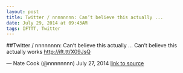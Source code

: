 ```yaml
---
layout: post
title: Twitter / nnnnnnnn: Can’t believe this actually ...
date: July 29, 2014 at 09:43AM
tags: IFTTT, Twitter
---
```

##Twitter / nnnnnnnn: Can’t believe this actually ...
Can’t believe this actually works http://ift.tt/X09JsQ

— Nate Cook (@nnnnnnnn) July 27, 2014
[link to source](http://ift.tt/1pnLYEN) 
